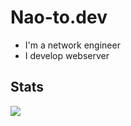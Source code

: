 # Nao-to.dev
- I'm a network engineer
- I develop webserver
## Stats
![](https://github-readme-stats.vercel.app/api?username=Naotodev&show_icons=true&theme=radical)
